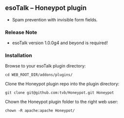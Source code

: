 ## esoTalk – Honeypot plugin

- Spam prevention with invisible form fields.

### Release Note

- esoTalk version 1.0.0g4 and beyond is required!

### Installation

Browse to your esoTalk plugin directory:
```
cd WEB_ROOT_DIR/addons/plugins/
```

Clone the Honeypot plugin repo into the plugin directory:
```
git clone git@github.com:tvb/Honeypot.git Honeypot
```

Chown the Honeypot plugin folder to the right web user:
```
chown -R apache:apache Honeypot/
```
